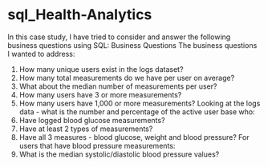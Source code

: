 # sql_Health-Analytics
In this case study, I have tried to consider and answer the following business questions using SQL:
Business Questions
The business questions I wanted to address:
1.	How many unique users exist in the logs dataset?
2.	How many total measurements do we have per user on average?
3.	What about the median number of measurements per user?
4.	How many users have 3 or more measurements?
5.	How many users have 1,000 or more measurements?
Looking at the logs data - what is the number and percentage of the active user base who:
6.	Have logged blood glucose measurements?
7.	Have at least 2 types of measurements?
8.	Have all 3 measures - blood glucose, weight and blood pressure?
For users that have blood pressure measurements:
9.	What is the median systolic/diastolic blood pressure values?
